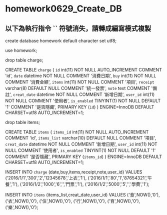 # homework0629_Create_DB
 以下為執行指令 
  `` 符號消失，請轉成編寫模式複製
--------------------------------------------------------------------------------
create database homework default character set utf8;

use homework;


drop table charge;


CREATE TABLE `charge` (
  `id` int(11) NOT NULL AUTO_INCREMENT COMMENT 'id',
  `date` datetime NOT NULL COMMENT '消費日期',
  `buy` int(11) NOT NULL COMMENT '消費金額',
  `items` int(11) NOT NULL COMMENT '項目',
  `receipt` varchar(8) DEFAULT NULL COMMENT '統一發票',
  `note` text COMMENT '備註',
  `creat_date` datetime NOT NULL COMMENT '新增日期',
  `user_id` int(11) NOT NULL COMMENT '使用者',
  `is_enabled` TINYINT(1) NOT NULL DEFAULT '1' COMMENT '是否隱藏',
  PRIMARY KEY (`id`)
) ENGINE=InnoDB DEFAULT CHARSET=utf8 AUTO_INCREMENT=1; 



drop table items;

CREATE TABLE `items` (
  `items_id` int(11) NOT NULL AUTO_INCREMENT COMMENT 'id',
  `items_list` varchar(10) DEFAULT NULL COMMENT '項目',
  `creat_date` datetime NOT NULL COMMENT '新增日期',
  `user_id` int(11) NOT NULL COMMENT '使用者',
  `is_enabled` TINYINT(1) NOT NULL DEFAULT '1' COMMENT '是否隱藏',
  PRIMARY KEY (`items_id`)
) ENGINE=InnoDB DEFAULT CHARSET=utf8 AUTO_INCREMENT=1;


INSERT INTO `charge` (date,buy,items,receipt,note,user_id) VALUES
('2016/1/1','300','2','12345678','上衣','1'),
('2016/1/1','80','1','87654321','午餐','1'),
('2016/1/2','1000','6','','門票','1'),
('2016/1/2','5000','5','','學費','1');


INSERT INTO `items` (items_list,creat_date,user_id) VALUES
('食',NOW(),'0'),
('衣',NOW(),'0'),
('住',NOW(),'0'),
('行',NOW(),'0'),
('育',NOW(),'0'),
('樂',NOW(),'0');
